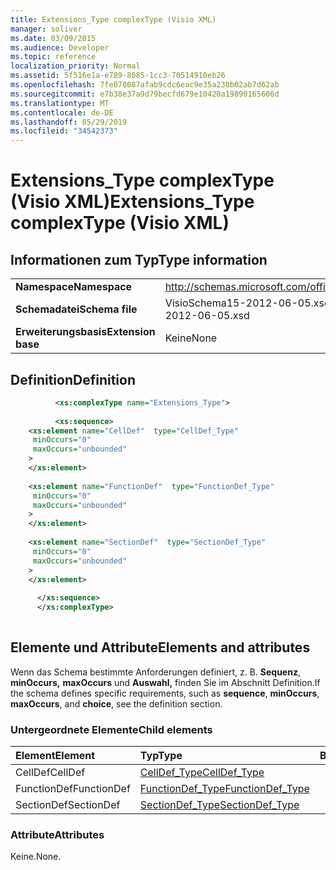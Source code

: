 ```yaml
---
title: Extensions_Type complexType (Visio XML)
manager: soliver
ms.date: 03/09/2015
ms.audience: Developer
ms.topic: reference
localization_priority: Normal
ms.assetid: 5f516e1a-e789-8085-1cc3-70514910eb26
ms.openlocfilehash: 7fe070087afab9cdc6eac9e35a230b02ab7d62ab
ms.sourcegitcommit: e7b38e37a9d79becfd679e10420a19890165606d
ms.translationtype: MT
ms.contentlocale: de-DE
ms.lasthandoff: 05/29/2019
ms.locfileid: "34542373"
---
```

# <a name="extensions_type-complextype-visio-xml"></a><span data-ttu-id="c9efd-102">Extensions_Type complexType (Visio XML)</span><span class="sxs-lookup"><span data-stu-id="c9efd-102">Extensions_Type complexType (Visio XML)</span></span>

## <a name="type-information"></a><span data-ttu-id="c9efd-103">Informationen zum Typ</span><span class="sxs-lookup"><span data-stu-id="c9efd-103">Type information</span></span>

|||
|:-----|:-----|
|<span data-ttu-id="c9efd-104">**Namespace**</span><span class="sxs-lookup"><span data-stu-id="c9efd-104">**Namespace**</span></span> <br/> |http://schemas.microsoft.com/office/visio/2011/1/core  <br/> |
|<span data-ttu-id="c9efd-105">**Schemadatei**</span><span class="sxs-lookup"><span data-stu-id="c9efd-105">**Schema file**</span></span> <br/> |<span data-ttu-id="c9efd-106">VisioSchema15-2012-06-05.xsd</span><span class="sxs-lookup"><span data-stu-id="c9efd-106">VisioSchema15-2012-06-05.xsd</span></span>  <br/> |
|<span data-ttu-id="c9efd-107">**Erweiterungsbasis**</span><span class="sxs-lookup"><span data-stu-id="c9efd-107">**Extension base**</span></span> <br/> |<span data-ttu-id="c9efd-108">Keine</span><span class="sxs-lookup"><span data-stu-id="c9efd-108">None</span></span>  <br/> |
   
## <a name="definition"></a><span data-ttu-id="c9efd-109">Definition</span><span class="sxs-lookup"><span data-stu-id="c9efd-109">Definition</span></span>

```XML
          <xs:complexType name="Extensions_Type">
          
          <xs:sequence>
    <xs:element name="CellDef"  type="CellDef_Type"
     minOccurs="0"
     maxOccurs="unbounded"
    >
    </xs:element>
    
    <xs:element name="FunctionDef"  type="FunctionDef_Type"
     minOccurs="0"
     maxOccurs="unbounded"
    >
    </xs:element>
    
    <xs:element name="SectionDef"  type="SectionDef_Type"
     minOccurs="0"
     maxOccurs="unbounded"
    >
    </xs:element>
    
      </xs:sequence>
      </xs:complexType>
      
```

## <a name="elements-and-attributes"></a><span data-ttu-id="c9efd-110">Elemente und Attribute</span><span class="sxs-lookup"><span data-stu-id="c9efd-110">Elements and attributes</span></span>

<span data-ttu-id="c9efd-111">Wenn das Schema bestimmte Anforderungen definiert, z. B. **Sequenz**, **minOccurs,** **maxOccurs** und **Auswahl,** finden Sie im Abschnitt Definition.</span><span class="sxs-lookup"><span data-stu-id="c9efd-111">If the schema defines specific requirements, such as **sequence**, **minOccurs**, **maxOccurs**, and **choice**, see the definition section.</span></span> 
  
### <a name="child-elements"></a><span data-ttu-id="c9efd-112">Untergeordnete Elemente</span><span class="sxs-lookup"><span data-stu-id="c9efd-112">Child elements</span></span>

|<span data-ttu-id="c9efd-113">**Element**</span><span class="sxs-lookup"><span data-stu-id="c9efd-113">**Element**</span></span>|<span data-ttu-id="c9efd-114">**Typ**</span><span class="sxs-lookup"><span data-stu-id="c9efd-114">**Type**</span></span>|<span data-ttu-id="c9efd-115">**Beschreibung**</span><span class="sxs-lookup"><span data-stu-id="c9efd-115">**Description**</span></span>|
|:-----|:-----|:-----|
|<span data-ttu-id="c9efd-116">CellDef</span><span class="sxs-lookup"><span data-stu-id="c9efd-116">CellDef</span></span> <br/> |[<span data-ttu-id="c9efd-117">CellDef_Type</span><span class="sxs-lookup"><span data-stu-id="c9efd-117">CellDef_Type</span></span>](celldef_type-complextypevisio-xml.md) <br/> ||
|<span data-ttu-id="c9efd-118">FunctionDef</span><span class="sxs-lookup"><span data-stu-id="c9efd-118">FunctionDef</span></span> <br/> |[<span data-ttu-id="c9efd-119">FunctionDef_Type</span><span class="sxs-lookup"><span data-stu-id="c9efd-119">FunctionDef_Type</span></span>](functiondef_type-complextypevisio-xml.md) <br/> ||
|<span data-ttu-id="c9efd-120">SectionDef</span><span class="sxs-lookup"><span data-stu-id="c9efd-120">SectionDef</span></span> <br/> |[<span data-ttu-id="c9efd-121">SectionDef_Type</span><span class="sxs-lookup"><span data-stu-id="c9efd-121">SectionDef_Type</span></span>](sectiondef_type-complextypevisio-xml.md) <br/> ||
   
### <a name="attributes"></a><span data-ttu-id="c9efd-122">Attribute</span><span class="sxs-lookup"><span data-stu-id="c9efd-122">Attributes</span></span>

<span data-ttu-id="c9efd-123">Keine.</span><span class="sxs-lookup"><span data-stu-id="c9efd-123">None.</span></span>
  

